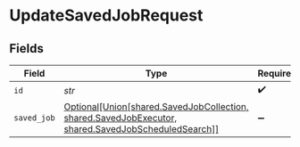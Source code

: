# UpdateSavedJobRequest


## Fields

| Field                                                                                                                                  | Type                                                                                                                                   | Required                                                                                                                               | Description                                                                                                                            |
| -------------------------------------------------------------------------------------------------------------------------------------- | -------------------------------------------------------------------------------------------------------------------------------------- | -------------------------------------------------------------------------------------------------------------------------------------- | -------------------------------------------------------------------------------------------------------------------------------------- |
| `id`                                                                                                                                   | *str*                                                                                                                                  | :heavy_check_mark:                                                                                                                     | Unique ID                                                                                                                              |
| `saved_job`                                                                                                                            | [Optional[Union[shared.SavedJobCollection, shared.SavedJobExecutor, shared.SavedJobScheduledSearch]]](../../models/shared/savedjob.md) | :heavy_minus_sign:                                                                                                                     | SavedJob object to be updated                                                                                                          |